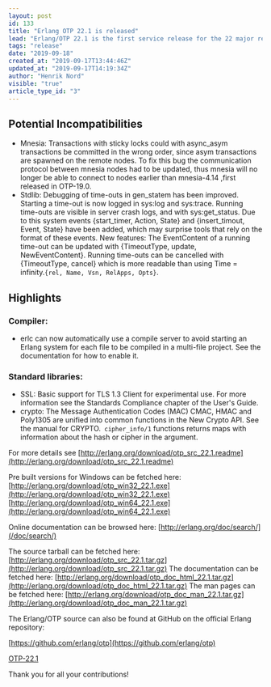 ```yaml
---
layout: post
id: 133
title: "Erlang OTP 22.1 is released"
lead: "Erlang/OTP 22.1 is the first service release for the 22 major release with new features, improvements as well as bugfixes"
tags: "release"
date: "2019-09-18"
created_at: "2019-09-17T13:44:46Z"
updated_at: "2019-09-17T14:19:34Z"
author: "Henrik Nord"
visible: "true"
article_type_id: "3"
---
```


## Potential Incompatibilities
* Mnesia: Transactions with sticky locks could with async_asym transactions be committed in the wrong order, since asym transactions are spawned on the remote nodes. To fix this bug the communication protocol between mnesia nodes had to be updated, thus mnesia will no longer be able to connect to nodes earlier than mnesia-4.14 ,first released in OTP-19.0.
* Stdlib: Debugging of time-outs in gen_statem has been improved. Starting a time-out is now logged in sys:log and sys:trace. Running time-outs are visible in server crash logs, and with sys:get_status. Due to this system events {start_timer, Action, State} and {insert_timout, Event, State} have been added, which may surprise tools that rely on the format of these events. New features: The EventContent of a running time-out can be updated with {TimeoutType, update, NewEventContent}. Running time-outs can be cancelled with {TimeoutType, cancel} which is more readable than using Time = infinity.`{rel, Name, Vsn, RelApps, Opts}`.

## Highlights

### Compiler:
* erlc can now automatically use a compile server to avoid starting an Erlang system for each file to be compiled in a multi-file project. See the documentation for how to enable it.

### Standard libraries:
* SSL: Basic support for TLS 1.3 Client for experimental use. For more information see the Standards Compliance chapter of the User's Guide.
* crypto: The Message Authentication Codes (MAC) CMAC, HMAC and Poly1305 are unified into common functions in the New Crypto API. See the manual for CRYPTO.` cipher_info/1` functions returns maps with information about the hash or cipher in the argument.

For more details see
[http://erlang.org/download/otp_src_22.1.readme](http://erlang.org/download/otp_src_22.1.readme)

Pre built versions for Windows can be fetched here:
[http://erlang.org/download/otp_win32_22.1.exe](http://erlang.org/download/otp_win32_22.1.exe)
[http://erlang.org/download/otp_win64_22.1.exe](http://erlang.org/download/otp_win64_22.1.exe)

Online documentation can be browsed here:
[http://erlang.org/doc/search/](/doc/search/)

The source tarball can be fetched here:
[http://erlang.org/download/otp_src_22.1.tar.gz](http://erlang.org/download/otp_src_22.1.tar.gz)
 The documentation can be fetched here:
[http://erlang.org/download/otp_doc_html_22.1.tar.gz](http://erlang.org/download/otp_doc_html_22.1.tar.gz)
 The man pages can be fetched here:
[http://erlang.org/download/otp_doc_man_22.1.tar.gz](http://erlang.org/download/otp_doc_man_22.1.tar.gz)

The Erlang/OTP source can also be found at GitHub on the official Erlang repository:

[https://github.com/erlang/otp](https://github.com/erlang/otp)

[OTP-22.1](https://github.com/erlang/otp/releases/tag/OTP-22.1)

Thank you for all your contributions!
